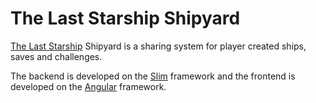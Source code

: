 # The Last Starship Shipyard

[The Last Starship][1] Shipyard is a sharing system for player created ships, saves and challenges.

The backend is developed on the [Slim][2] framework and the frontend is developed on the [Angular][3] framework.


 [1]: https://www.tls-wiki.com/wiki/The_Last_Starship
 [2]: https://www.slimframework.com/
 [3]: https://angular.io/